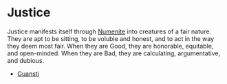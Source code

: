 # Justice #

Justice manifests itself through [Numenite](/creatures/numenite) into
creatures of a fair nature. They are apt to be sitting, to be voluble
and honest, and to act in the way they deem most fair. When they are
Good, they are honorable, equitable, and open-minded. When they are
Bad, they are calculating, argumentative, and dubious.

* [Guansti](/creatures/justice/guansti.html)
